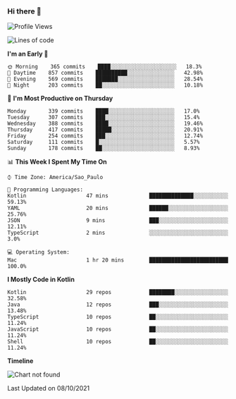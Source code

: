 ### Hi there 👋

<!--
**fernandonogueira/fernandonogueira** is a ✨ _special_ ✨ repository because its `README.md` (this file) appears on your GitHub profile.

Here are some ideas to get you started:

- 🔭 I’m currently working on ...
- 🌱 I’m currently learning ...
- 👯 I’m looking to collaborate on ...
- 🤔 I’m looking for help with ...
- 💬 Ask me about ...
- 📫 How to reach me: ...
- 😄 Pronouns: ...
- ⚡ Fun fact: ...
-->

<!--START_SECTION:waka-->
![Profile Views](http://img.shields.io/badge/Profile%20Views-1-blue)

![Lines of code](https://img.shields.io/badge/From%20Hello%20World%20I%27ve%20Written-457240%20lines%20of%20code-blue)

**I'm an Early 🐤** 

```text
🌞 Morning    365 commits    ████░░░░░░░░░░░░░░░░░░░░░   18.3% 
🌆 Daytime    857 commits    ██████████░░░░░░░░░░░░░░░   42.98% 
🌃 Evening    569 commits    ███████░░░░░░░░░░░░░░░░░░   28.54% 
🌙 Night      203 commits    ██░░░░░░░░░░░░░░░░░░░░░░░   10.18%

```
📅 **I'm Most Productive on Thursday** 

```text
Monday       339 commits    ████░░░░░░░░░░░░░░░░░░░░░   17.0% 
Tuesday      307 commits    ███░░░░░░░░░░░░░░░░░░░░░░   15.4% 
Wednesday    388 commits    ████░░░░░░░░░░░░░░░░░░░░░   19.46% 
Thursday     417 commits    █████░░░░░░░░░░░░░░░░░░░░   20.91% 
Friday       254 commits    ███░░░░░░░░░░░░░░░░░░░░░░   12.74% 
Saturday     111 commits    █░░░░░░░░░░░░░░░░░░░░░░░░   5.57% 
Sunday       178 commits    ██░░░░░░░░░░░░░░░░░░░░░░░   8.93%

```


📊 **This Week I Spent My Time On** 

```text
⌚︎ Time Zone: America/Sao_Paulo

💬 Programming Languages: 
Kotlin                   47 mins             ██████████████░░░░░░░░░░░   59.13% 
YAML                     20 mins             ██████░░░░░░░░░░░░░░░░░░░   25.76% 
JSON                     9 mins              ███░░░░░░░░░░░░░░░░░░░░░░   12.11% 
TypeScript               2 mins              ░░░░░░░░░░░░░░░░░░░░░░░░░   3.0%

💻 Operating System: 
Mac                      1 hr 20 mins        █████████████████████████   100.0%

```

**I Mostly Code in Kotlin** 

```text
Kotlin                   29 repos            ████████░░░░░░░░░░░░░░░░░   32.58% 
Java                     12 repos            ███░░░░░░░░░░░░░░░░░░░░░░   13.48% 
TypeScript               10 repos            ██░░░░░░░░░░░░░░░░░░░░░░░   11.24% 
JavaScript               10 repos            ██░░░░░░░░░░░░░░░░░░░░░░░   11.24% 
Shell                    10 repos            ██░░░░░░░░░░░░░░░░░░░░░░░   11.24%

```


**Timeline**

![Chart not found](https://raw.githubusercontent.com/fernandonogueira/fernandonogueira/master/charts/bar_graph.png) 


 Last Updated on 08/10/2021
<!--END_SECTION:waka-->
